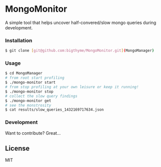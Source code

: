 # MongoMonitor

A simple tool that helps uncover half-convered/slow mongo queries during development.

### Installation

```sh
$ git clone [git@github.com:bigthyme/MongoMonitor.git](MongoManager)
```

### Usage

```sh
$ cd MongoManager
# from root start profiling
$ ./mongo-monitor start
# from stop profiling at your own leisure or keep it running!
$ ./mongo-monitor stop
# collect the slow query findings
$ ./mongo-monitor get
# see the monstrosity
$ cat results/slow_queries_1432169717634.json
```

### Development

Want to contribute? Great...

License
----

MIT
